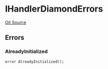 # IHandlerDiamondErrors
[Git Source](https://github.com/thrackle-io/forte-rules-engine/blob/a5f86c82f92d74cf46bb4f0f59e066361ee97617/src/common/IErrors.sol)


## Errors
### AlreadyInitialized

```solidity
error AlreadyInitialized();
```

